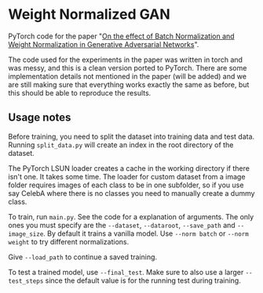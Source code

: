 # Weight Normalized GAN
PyTorch code for the paper "[On the effect of Batch Normalization and Weight Normalization in Generative Adversarial Networks]( https://arxiv.org/abs/1704.03971)".

The code used for the experiments in the paper was written in torch and was messy, and this is a clean version ported to PyTorch. There are some implementation details not mentioned in the paper (will be added) and we are still making sure that everything works exactly the same as before, but this should be able to reproduce the results.

## Usage notes
Before training, you need to split the dataset into training data and test data. Running `split_data.py` will create an index in the root directory of the dataset.

The PyTorch LSUN loader creates a cache in the working directory if there isn't one. It takes some time. The loader for custom dataset from a image folder requires images of each class to be in one subfolder, so if you use say CelebA where there is no classes you need to manually create a dummy class.

To train, run `main.py`. See the code for a explanation of arguments. The only ones you must specify are the `--dataset`, `--dataroot`, `--save_path` and `--image_size`. By default it trains a vanilla model. Use `--norm batch` or `--norm weight` to try different normalizations.

Give `--load_path` to continue a saved training.

To test a trained model, use `--final_test`. Make sure to also use a larger `--test_steps` since the default value is for the running test during training.
